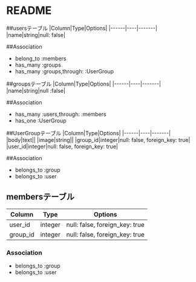 # README


##usersテーブル
|Column|Type|Options|
|------|----|-------|
|name|string|null: false|


##Association
- belong_to :members
- has_many :groups
- has_many :groups,through: :UserGroup

##groupsテーブル
|Column|Type|Options|
|------|----|-------|
|name|string|null :false|


##Association
- has_many :users,through: :members
- has_one :UserGroup


##UserGroupテーブル
|Column|Type|Options|
|------|----|-------|
|body|text||
|image|string||
|group_id|integer|null: false, foreign_key: true|
|user_id|integer|null: false, foreign_key: true|


##Association

- belongs_to :group
- belongs_to :user


## membersテーブル
|Column|Type|Options|
|------|----|-------|
|user_id|integer|null: false, foreign_key: true|
|group_id|integer|null: false, foreign_key: true|


### Association
- belongs_to :group
- belongs_to :user


